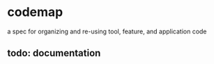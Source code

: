 # codemap

a spec for organizing and re-using tool, feature, and application code

## todo: documentation
